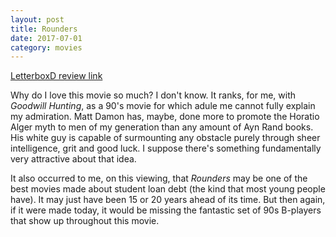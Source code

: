 ```yaml
---
layout: post
title: Rounders 
date: 2017-07-01
category: movies
---
```

 
[LetterboxD review link](https://letterboxd.com/samarthbhaskar/film/rounders/1/)

Why do I love this movie so much? I don't know. It ranks, for me, with <em>Goodwill Hunting</em>, as a 90's movie for which adule me cannot fully explain my admiration. Matt Damon has, maybe, done more to promote the Horatio Alger myth to men of my generation than any amount of Ayn Rand books. His white guy is capable of surmounting any obstacle purely through sheer intelligence, grit and good luck. I suppose there's something fundamentally very attractive about that idea. 

It also occurred to me, on this viewing, that <em>Rounders</em> may be one of the best movies made about student loan debt (the kind that most young people have). It may just have been 15 or 20 years ahead of its time. But then again, if it were made today, it would be missing the fantastic set of 90s B-players that show up throughout this movie. 